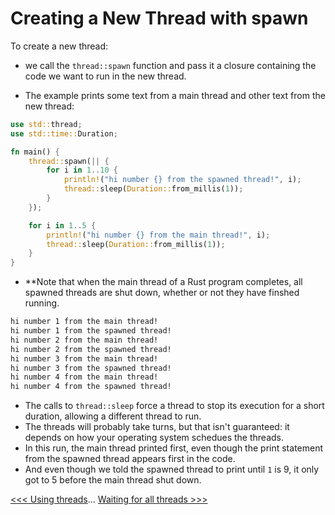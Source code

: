 # Creating a New Thread with spawn

To create a new thread:

- we call the `thread::spawn` function and pass it a closure containing the code we want to run in the new thread.

- The example prints some text from a main thread and other text from the new thread:

```rust
use std::thread;
use std::time::Duration;

fn main() {
    thread::spawn(|| {
        for i in 1..10 {
            println!("hi number {} from the spawned thread!", i);
            thread::sleep(Duration::from_millis(1));
        }
    });

    for i in 1..5 {
        println!("hi number {} from the main thread!", i);
        thread::sleep(Duration::from_millis(1));
    }
}
```

- **Note that when the main thread of a Rust program completes, all spawned threads are shut down,
 whether or not they have finshed running.

```bash
hi number 1 from the main thread!
hi number 1 from the spawned thread!
hi number 2 from the main thread!
hi number 2 from the spawned thread!
hi number 3 from the main thread!
hi number 3 from the spawned thread!
hi number 4 from the main thread!
hi number 4 from the spawned thread!
```


- The calls to `thread::sleep` force a thread to stop its execution for a short duration, allowing a different thread to run.
- The threads will probably take turns, but that isn't guaranteed: it depends on how your operating system schedues the threads.
- In this run, the main thread printed first, even though the print statement from the spawned thread appears first in the code.
- And even though we told the spawned thread to print until `1` is 9, it only got to 5 before the main thread shut down.

[<<< Using threads](101-using-threads.md)... [Waiting for all threads >>> ](101.2-waiting-for-all-threads.md)
